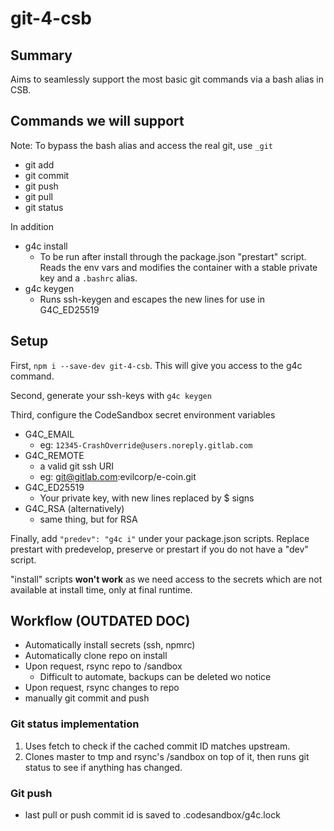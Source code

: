 # git-4-csb

## Summary

Aims to seamlessly support the most basic git
commands via a bash alias in CSB.

## Commands we will support

Note: To bypass the bash alias and access the real git, use `_git`

- git add
- git commit
- git push
- git pull
- git status

In addition

- g4c install
  - To be run after install through the package.json "prestart" script. Reads the env vars and modifies the container with a stable private key and a `.bashrc` alias.
- g4c keygen
  - Runs ssh-keygen and escapes the new lines for use in G4C_ED25519

## Setup

First, `npm i --save-dev git-4-csb`. This will give you access to the g4c command.

Second, generate your ssh-keys with `g4c keygen`

Third, configure the CodeSandbox secret environment variables

- G4C_EMAIL
  - eg: `12345-CrashOverride@users.noreply.gitlab.com`
- G4C_REMOTE
  - a valid git ssh URI
  - eg: git@gitlab.com:evilcorp/e-coin.git
- G4C_ED25519
  - Your private key, with new lines replaced by \$ signs
- G4C_RSA (alternatively)
  - same thing, but for RSA

Finally, add `"predev": "g4c i"` under your package.json scripts. Replace prestart with predevelop, preserve or prestart if you do not have a "dev" script.

"install" scripts **won't work** as we need access to the secrets which are not available at install time, only at final runtime.

## Workflow (OUTDATED DOC)

- Automatically install secrets (ssh, npmrc)
- Automatically clone repo on install
- Upon request, rsync repo to /sandbox
  - Difficult to automate, backups can be deleted wo notice
- Upon request, rsync changes to repo
- manually git commit and push

### Git status implementation

1. Uses fetch to check if the cached commit ID matches upstream.
2. Clones master to tmp and rsync's /sandbox on top of it, then runs git status to see if anything has changed.

### Git push

- last pull or push commit id is saved to .codesandbox/g4c.lock
